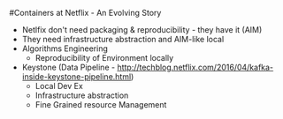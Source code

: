 #Containers at Netflix - An Evolving Story
* Netlfix don't need packaging & reproducibility - they have it (AIM)
* They need infrastructure abstraction and AIM-like local
* Algorithms Engineering
  * Reproducibility of Environment locally
* Keystone (Data Pipeline - http://techblog.netflix.com/2016/04/kafka-inside-keystone-pipeline.html)
  * Local Dev Ex
  * Infrastructure abstraction
  * Fine Grained resource Management

